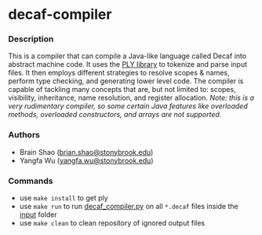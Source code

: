 # decaf-compiler

### Description
This is a compiler that can compile a Java-like language called Decaf into abstract machine code. It uses the [PLY library](https://www.dabeaz.com/ply/) to tokenize and parse input files. It then employs different strategies to resolve scopes & names, perform type checking, and generating lower level code. The compiler is capable of tackling many concepts that are, but not limited to: scopes, visibility, inheritance, name resolution, and register allocation. *Note: this is a very rudimentary compiler, so some certain Java features like overloaded methods, overloaded constructors, and arrays are not supported.*

### Authors
- Brain Shao ([brian.shao@stonybrook.edu](mailto:brian.shao@stonybrook.edu))
- Yangfa Wu ([yangfa.wu@stonybrook.edu](mailto:yangfa.wu@stonybrook.edu))

### Commands
- use `make install` to get ply
- use `make run` to run [decaf_compiler.py](src/decaf_compiler.py) on all `*.decaf` files inside the [input](input) folder
- use `make clean` to clean repository of ignored output files
